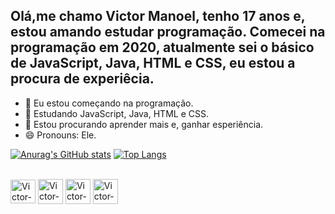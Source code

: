 ## Olá,me chamo Victor Manoel, tenho 17 anos e, estou amando estudar programação. Comecei na programação em 2020, atualmente sei o básico de JavaScript, Java, HTML e CSS, eu estou a procura de experiêcia.

- 🔭 Eu estou começando na programação.
- 🌱 Estudando JavaScript, Java, HTML e CSS.
- 👯 Estou procurando aprender mais e, ganhar esperiência.
- 😄 Pronouns: Ele.

[![Anurag's GitHub stats](https://github-readme-stats.vercel.app/api?username=VictorGelado&count_private=true&show_icons=true&theme=dark&border_radius=10px&title_color=8257e5&icon_color=4b70f1&text_color=fff)](https://github.com/VictorGelado/)
[![Top Langs](https://github-readme-stats.vercel.app/api/top-langs/?username=VictorGelado&theme=dark&border_radius=10px&layout=compact&card_width=350px&text_color=fff&title_color=8257e5)](https://github.com/VictorGelado/)

<div style="display: inline-block"><br/>
  <img align="center" alt="Victor-Js" height="38" width="40" src="https://cdn.jsdelivr.net/gh/devicons/devicon/icons/javascript/javascript-original.svg"/>
  <img align="center" alt="Victor-Java" height="40" width="40" src="https://cdn.jsdelivr.net/gh/devicons/devicon/icons/java/java-original.svg"/>
  <img align="center" alt="Victor-HTML" height="40" width="40" src="https://cdn.jsdelivr.net/gh/devicons/devicon/icons/html5/html5-original-wordmark.svg"/>
  <img align="center" alt="Victor-CSS" height="40" width="40" src="https://cdn.jsdelivr.net/gh/devicons/devicon/icons/css3/css3-original-wordmark.svg"/>
</div>  
